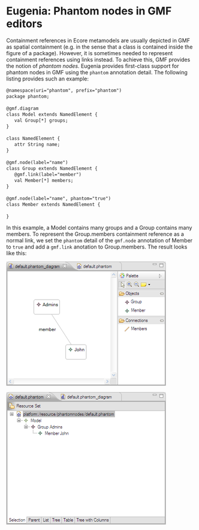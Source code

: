 # Eugenia: Phantom nodes in GMF editors

Containment references in Ecore metamodels are usually depicted in GMF as spatial containment (e.g. in the sense that a class is contained inside the figure of a package). However, it is sometimes needed to represent containment references using links instead. To achieve this, GMF provides the notion of *phantom nodes.* Eugenia provides first-class support for phantom nodes in GMF using the `phantom` annotation detail. The following listing provides such an example:

```emf
@namespace(uri="phantom", prefix="phantom")
package phantom;

@gmf.diagram
class Model extends NamedElement {
   val Group[*] groups;
}

class NamedElement {
   attr String name;
}

@gmf.node(label="name")
class Group extends NamedElement {
   @gmf.link(label="member")
   val Member[*] members;
}

@gmf.node(label="name", phantom="true")
class Member extends NamedElement {

}
```

In this example, a Model contains many groups and a Group contains many members. To represent the Group.members containment reference as a normal link, we set the `phantom` detail of the `gmf.node` annotation of Member to `true` and add a `gmf.link` anotation to Group.members. The result looks like this:

![](Phantomgmf.png)

![](Phantomemf2.png)
